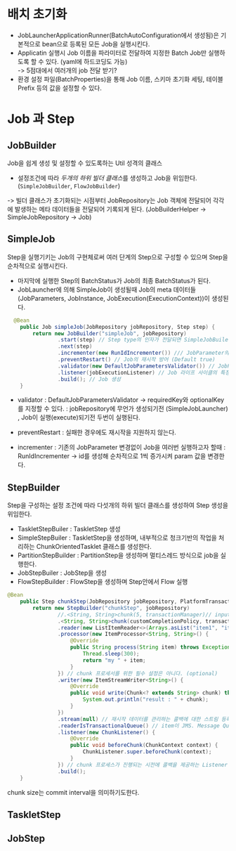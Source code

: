# 배치 초기화

- JobLauncherApplicationRunner(BatchAutoConfiguration에서 생성됨)은 기본적으로 bean으로 등록된 모든 Job을 실행시킨다.
- Applicatin 실행시  Job 이름을 파라미터로 전달하여 지정한 Batch Job만 실행하도록 할 수 있다. (yaml에 하드코딩도 가능)
  <br>-> 5점대에서 여러개의 job 전달 받기?
- 환경 설정 파일(BatchProperties)을 통해 Job 이름, 스키마 초기화 세팅, 테이블 Prefix 등의 값을 설정할 수 있다.


# Job 과 Step

## JobBuilder

Job을 쉽게 생성 및 설정할 수 있도록하는 Util 성격의 클래스
- 설정조건에 따라 *두개의 하위 빌더 클래스*를 생성하고 Job을 위임한다. <br>
  (`SimpleJobBuilder`, `FlowJobBuilder`)

-> 빌더 클래스가 초기화되는 시점부터 JobRepository는 Job 객체에 전달되어 각각에 발생하는 메타 데이터들을 전달되어 기록되게 된다. (JobBuilderHelper -> SimpleJobRepository -> Job)

## SimpleJob

Step을 실행기키는 Job의 구현체로써 여러 단계의 Step으로 구성할 수 있으며 Step을 순차적으로 실행시킨다.
<br>

- 마지막에 실행한 Step의 BatchStatus가 Job의 최종 BatchStatus가 된다.
- JobLauncher에 의해 SimpleJob이 생성될때 Job의 meta 데이터들 (JobParameters, JobInstance, JobExecution(ExecutionContext))이 생성된다.

```java
  @Bean
	public Job simpleJob(JobRepository jobRepository, Step step) {
		return new JobBuilder("simpleJob", jobRepository)
				.start(step) // Step type의 인자가 전달되면 SimpleJobBuiler 반환
				.next(step)
				.incrementer(new RunIdIncrementer()) /// JobParameter의 값을 자동 증가해주는 설정
				.preventRestart() // Job의 재시작 방어 (Default true)
				.validator(new DefaultJobParametersValidator()) // JobParameter 검증
				.listener(jobExecutionListener) // Job 라이프 사이클의 특정 시점에 콜백을 제공하는 listener 설정
				.build(); // Job 생성
	}
```
- validator
  : DefaultJobParametersValidator -> requiredKey와 optionalKey를 지정할 수 있다.
  : jobRepository에 무언가 생성되기전 (SimpleJobLauncher) , Job이 실행(execute)되기전 두번이 실행된다. 

- preventRestart 
  : 실패한 경우에도 재시작을 지원하지 않는다.

- incrementer
  : 기존의 JobParameter 변경없이 Job을 여러번 실행하고자 할때 
  : RunIdIncrementer -> id를 생성해 순차적으로 1씩 증가시켜 param 값을 변경한다.



## StepBuilder

Step을 구성하는 설정 조건에 따라 다섯개의 하위 빌더 클래스를 생성하여 Step 생성을 위임한다.
- TaskletStepBuiler : TaskletStep 생성
- SimpleStepBuiler : TaskletStep을 생성하며, 내부적으로 청크기반의 작업을 처리하는 ChunkOrientedTasklet 클래스를 생성한다.
- PartitionStepBuilder : PartitionStep을 생성하며 멀티스레드 방식으로 job을 실행한다.
- JobStepBuiler : JobStep을 생성
- FlowStepBuilder : FlowStep을 생성하며 Step안에서 Flow 실행

```java
@Bean
    public Step chunkStep(JobRepository jobRepository, PlatformTransactionManager transactionManager) {
        return new StepBuilder("chunkStep", jobRepository)
                //.<String, String>chunk(5, transactionManager)// input, output type 지정
                .<String, String>chunk(customCompletionPolicy, transactionManager)// chunk 프로세서를 완료하기 위한 정책 설정 클래스
                .reader(new ListItemReader<>(Arrays.asList("item1", "item2", "item3", "item4", "item5")))
                .processor(new ItemProcessor<String, String>() {
                    @Override
                    public String process(String item) throws Exception {
                        Thread.sleep(300);
                        return "my " + item;
                    }
                }) // chunk 프로세서를 위한 필수 설정은 아니다. (optional)
                .writer(new ItemStreamWriter<String>() {
                    @Override
                    public void write(Chunk<? extends String> chunk) throws Exception {
                        System.out.println("result : " + chunk);
                    }
                })
                .stream(null) // 재시작 데이터를 관리하는 콜백에 대한 스트림 등록
                .readerIsTransactionalQueue() // item이 JMS. Message Queue 같은 트랜잭션 외부에서 사용할것인지 옵션
                .listener(new ChunkListener() {
                    @Override
                    public void beforeChunk(ChunkContext context) {
                        ChunkListener.super.beforeChunk(context);
                    }
                }) // chunk 프로세스가 진행되는 시전에 콜백을 제공하는 Listener 설정
                .build();
    }
```
chunk size는 commit interval을 의미하기도한다.

## TaskletStep

## JobStep